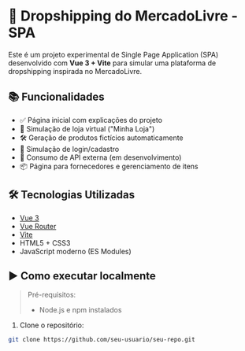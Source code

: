 # 🚀 Dropshipping do MercadoLivre - SPA

Este é um projeto experimental de Single Page Application (SPA) desenvolvido com **Vue 3 + Vite** para simular uma plataforma de dropshipping inspirada no MercadoLivre.

## 📚 Funcionalidades

- ✅ Página inicial com explicações do projeto
- 🏬 Simulação de loja virtual ("Minha Loja")
- 🛠 Geração de produtos fictícios automaticamente
- 🔐 Simulação de login/cadastro
- 📡 Consumo de API externa (em desenvolvimento)
- 📦 Página para fornecedores e gerenciamento de itens

## 🛠 Tecnologias Utilizadas

- [Vue 3](https://vuejs.org/)
- [Vue Router](https://router.vuejs.org/)
- [Vite](https://vitejs.dev/)
- HTML5 + CSS3
- JavaScript moderno (ES Modules)

## ▶️ Como executar localmente

> Pré-requisitos:
> - Node.js e npm instalados

1. Clone o repositório:
```bash
git clone https://github.com/seu-usuario/seu-repo.git
